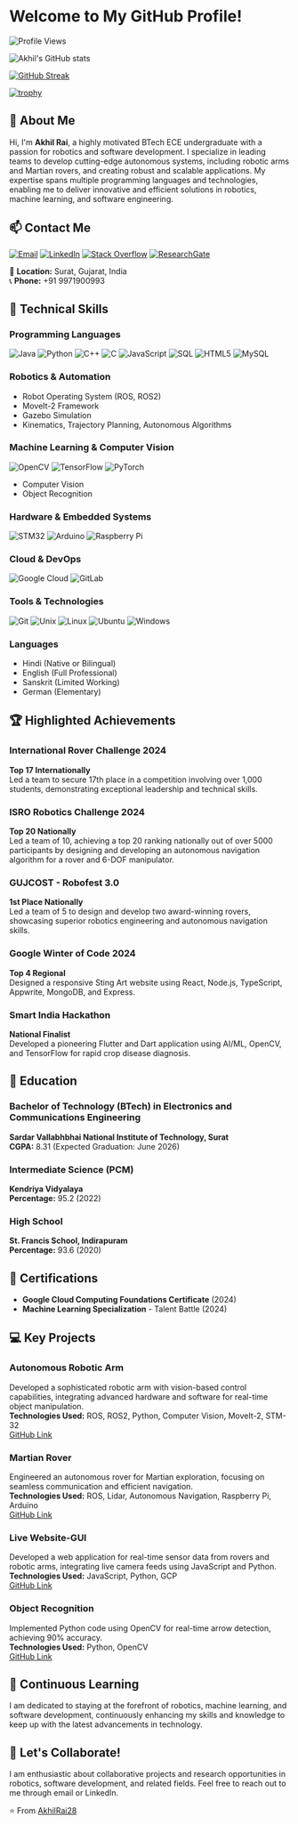 # Welcome to My GitHub Profile!

![Profile Views](https://komarev.com/ghpvc/?username=AkhilRai28&style=flat-square&color=blue)

![Akhil's GitHub stats](https://github-readme-stats.vercel.app/api?username=AkhilRai28&show_icons=true&theme=radical)

[![GitHub Streak](https://github-readme-streak-stats.herokuapp.com?user=AkhilRai28&theme=radical)](https://git.io/streak-stats)

[![trophy](https://github-profile-trophy.vercel.app/?username=AkhilRai28&theme=radical)](https://github.com/ryo-ma/github-profile-trophy)

##

## 👋 About Me
Hi, I'm **Akhil Rai**, a highly motivated BTech ECE undergraduate with a passion for robotics and software development. I specialize in leading teams to develop cutting-edge autonomous systems, including robotic arms and Martian rovers, and creating robust and scalable applications. My expertise spans multiple programming languages and technologies, enabling me to deliver innovative and efficient solutions in robotics, machine learning, and software engineering.

## 📫 Contact Me
[![Email](https://img.shields.io/badge/Email-D14836?style=for-the-badge&logo=gmail&logoColor=white)](mailto:akhilraiking3434@gmail.com)
[![LinkedIn](https://img.shields.io/badge/LinkedIn-0077B5?style=for-the-badge&logo=linkedin&logoColor=white)](https://www.linkedin.com/in/akhil-rai-10686928b/)
[![Stack Overflow](https://img.shields.io/badge/Stack_Overflow-FE7A16?style=for-the-badge&logo=stack-overflow&logoColor=white)](https://stackoverflow.com/users/25370207/akhil)
[![ResearchGate](https://img.shields.io/badge/ResearchGate-00CCBB?style=for-the-badge&logo=researchgate&logoColor=white)](https://www.researchgate.net/profile/Akhil-Rai)

📍 **Location:** Surat, Gujarat, India  
📞 **Phone:** +91 9971900993

## 🔧 Technical Skills
### Programming Languages
![Java](https://img.shields.io/badge/Java-ED8B00?style=for-the-badge&logo=java&logoColor=white)
![Python](https://img.shields.io/badge/Python-3776AB?style=for-the-badge&logo=python&logoColor=white)
![C++](https://img.shields.io/badge/C%2B%2B-00599C?style=for-the-badge&logo=c%2B%2B&logoColor=white)
![C](https://img.shields.io/badge/C-A8B9CC?style=for-the-badge&logo=c&logoColor=white)
![JavaScript](https://img.shields.io/badge/JavaScript-F7DF1E?style=for-the-badge&logo=javascript&logoColor=black)
![SQL](https://img.shields.io/badge/SQL-4479A1?style=for-the-badge&logo=sql&logoColor=white)
![HTML5](https://img.shields.io/badge/HTML5-E34F26?style=for-the-badge&logo=html5&logoColor=white)
![MySQL](https://img.shields.io/badge/MySQL-4479A1?style=for-the-badge&logo=mysql&logoColor=white)

### Robotics & Automation
- Robot Operating System (ROS, ROS2)
- MoveIt-2 Framework
- Gazebo Simulation
- Kinematics, Trajectory Planning, Autonomous Algorithms

### Machine Learning & Computer Vision
![OpenCV](https://img.shields.io/badge/OpenCV-5C3EE8?style=for-the-badge&logo=opencv&logoColor=white)
![TensorFlow](https://img.shields.io/badge/TensorFlow-FF6F00?style=for-the-badge&logo=tensorflow&logoColor=white)
![PyTorch](https://img.shields.io/badge/PyTorch-EE4C2C?style=for-the-badge&logo=pytorch&logoColor=white)

- Computer Vision
- Object Recognition

### Hardware & Embedded Systems
![STM32](https://img.shields.io/badge/STM32-03234B?style=for-the-badge&logo=stmicroelectronics&logoColor=white)
![Arduino](https://img.shields.io/badge/Arduino-00979D?style=for-the-badge&logo=arduino&logoColor=white)
![Raspberry Pi](https://img.shields.io/badge/Raspberry_Pi-A22846?style=for-the-badge&logo=raspberry-pi&logoColor=white)

### Cloud & DevOps
![Google Cloud](https://img.shields.io/badge/Google_Cloud-4285F4?style=for-the-badge&logo=google-cloud&logoColor=white)
![GitLab](https://img.shields.io/badge/GitLab-FC6D26?style=for-the-badge&logo=gitlab&logoColor=white)

### Tools & Technologies
![Git](https://img.shields.io/badge/Git-F05032?style=for-the-badge&logo=git&logoColor=white)
![Unix](https://img.shields.io/badge/Unix-000000?style=for-the-badge&logo=unix&logoColor=white)
![Linux](https://img.shields.io/badge/Linux-FCC624?style=for-the-badge&logo=linux&logoColor=black)
![Ubuntu](https://img.shields.io/badge/Ubuntu-E95420?style=for-the-badge&logo=ubuntu&logoColor=white)
![Windows](https://img.shields.io/badge/Windows-0078D6?style=for-the-badge&logo=windows&logoColor=white)

### Languages
- Hindi (Native or Bilingual)
- English (Full Professional)
- Sanskrit (Limited Working)
- German (Elementary)

## 🏆 Highlighted Achievements
### International Rover Challenge 2024
**Top 17 Internationally**  
Led a team to secure 17th place in a competition involving over 1,000 students, demonstrating exceptional leadership and technical skills.

### ISRO Robotics Challenge 2024
**Top 20 Nationally**  
Led a team of 10, achieving a top 20 ranking nationally out of over 5000 participants by designing and developing an autonomous navigation algorithm for a rover and 6-DOF manipulator.

### GUJCOST - Robofest 3.0
**1st Place Nationally**  
Led a team of 5 to design and develop two award-winning rovers, showcasing superior robotics engineering and autonomous navigation skills.

### Google Winter of Code 2024
**Top 4 Regional**  
Designed a responsive Sting Art website using React, Node.js, TypeScript, Appwrite, MongoDB, and Express.

### Smart India Hackathon
**National Finalist**  
Developed a pioneering Flutter and Dart application using AI/ML, OpenCV, and TensorFlow for rapid crop disease diagnosis.

## 📘 Education
### Bachelor of Technology (BTech) in Electronics and Communications Engineering
**Sardar Vallabhbhai National Institute of Technology, Surat**  
**CGPA:** 8.31 (Expected Graduation: June 2026)

### Intermediate Science (PCM)
**Kendriya Vidyalaya**  
**Percentage:** 95.2 (2022)

### High School
**St. Francis School, Indirapuram**  
**Percentage:** 93.6 (2020)

## 📜 Certifications
- **Google Cloud Computing Foundations Certificate** (2024)
- **Machine Learning Specialization** - Talent Battle (2024)

## 💻 Key Projects
### Autonomous Robotic Arm
Developed a sophisticated robotic arm with vision-based control capabilities, integrating advanced hardware and software for real-time object manipulation.  
**Technologies Used:** ROS, ROS2, Python, Computer Vision, MoveIt-2, STM-32  
[GitHub Link](https://github.com/AkhilRai28/Robotic-Arms)

### Martian Rover
Engineered an autonomous rover for Martian exploration, focusing on seamless communication and efficient navigation.  
**Technologies Used:** ROS, Lidar, Autonomous Navigation, Raspberry Pi, Arduino  
[GitHub Link](https://github.com/AkhilRai28/Mars-Rover)

### Live Website-GUI
Developed a web application for real-time sensor data from rovers and robotic arms, integrating live camera feeds using JavaScript and Python.  
**Technologies Used:** JavaScript, Python, GCP  
[GitHub Link](https://github.com/AkhilRai28/Web-GUI)

### Object Recognition
Implemented Python code using OpenCV for real-time arrow detection, achieving 90% accuracy.  
**Technologies Used:** Python, OpenCV  
[GitHub Link](https://github.com/AkhilRai28/Arrow-Detection)

## 🌱 Continuous Learning
I am dedicated to staying at the forefront of robotics, machine learning, and software development, continuously enhancing my skills and knowledge to keep up with the latest advancements in technology.

## 🤝 Let's Collaborate!
I am enthusiastic about collaborative projects and research opportunities in robotics, software development, and related fields. Feel free to reach out to me through email or LinkedIn.

⭐️ From [AkhilRai28](https://github.com/AkhilRai28)
